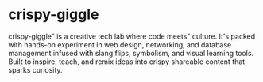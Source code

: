 # crispy-giggle
crispy-giggle" is a creative tech lab where code meets" culture. It's packed with hands-on experiment in web design, networking, and database management infused with slang flips, symbolism, and visual learning tools. Built to inspire, teach, and remix ideas into crispy shareable content that sparks curiosity.
